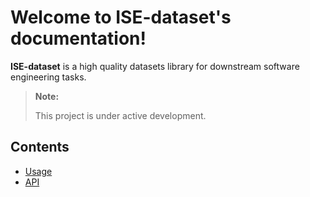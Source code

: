 # Welcome to ISE-dataset's documentation!

**ISE-dataset** is a high quality datasets library for downstream software engineering tasks.

> **Note:**
> 
> This project is under active development.

## Contents

- [Usage](usage.md)
- [API](api.md)
